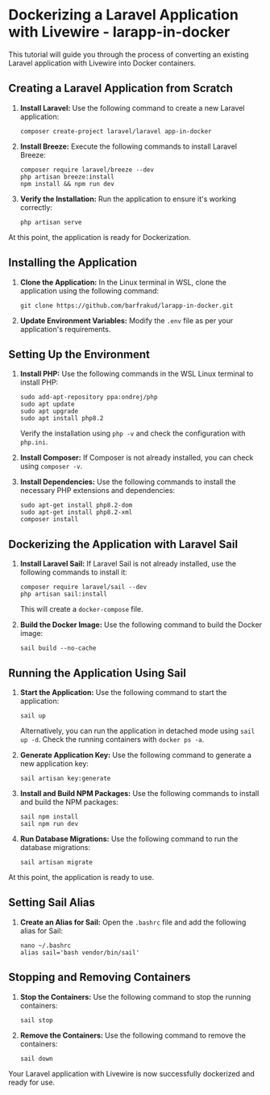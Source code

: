 # Dockerizing a Laravel Application with Livewire - larapp-in-docker 
This tutorial will guide you through the process of converting an existing Laravel application with Livewire into Docker containers.

## Creating a Laravel Application from Scratch

1. **Install Laravel:**
   Use the following command to create a new Laravel application:
   ```
   composer create-project laravel/laravel app-in-docker
   ```

2. **Install Breeze:**
   Execute the following commands to install Laravel Breeze:
   ```
   composer require laravel/breeze --dev
   php artisan breeze:install
   npm install && npm run dev
   ```

3. **Verify the Installation:**
   Run the application to ensure it's working correctly:
   ```
   php artisan serve
   ```

At this point, the application is ready for Dockerization.

## Installing the Application

1. **Clone the Application:**
   In the Linux terminal in WSL, clone the application using the following command:
   ```
   git clone https://github.com/barfrakud/larapp-in-docker.git
   ```

2. **Update Environment Variables:**
   Modify the `.env` file as per your application's requirements.

## Setting Up the Environment

1. **Install PHP:**
   Use the following commands in the WSL Linux terminal to install PHP:
   ```
   sudo add-apt-repository ppa:ondrej/php
   sudo apt update
   sudo apt upgrade
   sudo apt install php8.2
   ```
   Verify the installation using `php -v` and check the configuration with `php.ini`.

2. **Install Composer:**
   If Composer is not already installed, you can check using `composer -v`.

3. **Install Dependencies:**
   Use the following commands to install the necessary PHP extensions and dependencies:
   ```
   sudo apt-get install php8.2-dom
   sudo apt-get install php8.2-xml
   composer install
   ```

## Dockerizing the Application with Laravel Sail

1. **Install Laravel Sail:**
   If Laravel Sail is not already installed, use the following commands to install it:
   ```
   composer require laravel/sail --dev
   php artisan sail:install
   ```
   This will create a `docker-compose` file.

2. **Build the Docker Image:**
   Use the following command to build the Docker image:
   ```
   sail build --no-cache
   ```

## Running the Application Using Sail

1. **Start the Application:**
   Use the following command to start the application:
   ```
   sail up
   ```
   Alternatively, you can run the application in detached mode using `sail up -d`. Check the running containers with `docker ps -a`.

2. **Generate Application Key:**
   Use the following command to generate a new application key:
   ```
   sail artisan key:generate
   ```

3. **Install and Build NPM Packages:**
   Use the following commands to install and build the NPM packages:
   ```
   sail npm install
   sail npm run dev
   ```

4. **Run Database Migrations:**
   Use the following command to run the database migrations:
   ```
   sail artisan migrate
   ```

At this point, the application is ready to use.

## Setting Sail Alias

1. **Create an Alias for Sail:**
   Open the `.bashrc` file and add the following alias for Sail:
   ```
   nano ~/.bashrc
   alias sail='bash vendor/bin/sail'
   ```

## Stopping and Removing Containers

1. **Stop the Containers:**
   Use the following command to stop the running containers:
   ```
   sail stop
   ```

2. **Remove the Containers:**
   Use the following command to remove the containers:
   ```
   sail down
   ```

Your Laravel application with Livewire is now successfully dockerized and ready for use.
